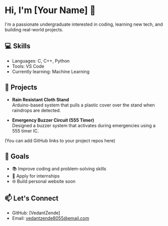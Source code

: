 # Hi, I'm [Your Name] 👋

I'm a passionate undergraduate interested in coding, learning new tech, and building real-world projects.

## 💻 Skills
- Languages: C, C++, Python
- Tools: VS Code
- Currently learning: Machine Learning 

## 📂 Projects
- **Rain Resistant Cloth Stand**  
  Arduino-based system that pulls a plastic cover over the stand when raindrops are detected.

- **Emergency Buzzer Circuit (555 Timer)**  
  Designed a buzzer system that activates during emergencies using a 555 timer IC.

(You can add GitHub links to your project repos here)

## 🎯 Goals
- 📚 Improve coding and problem-solving skills
- 💼 Apply for internships
- 🌐 Build personal website soon

## 📫 Let's Connect
- GitHub: [VedantZende]
- Email: vedantzende8055@email.com
